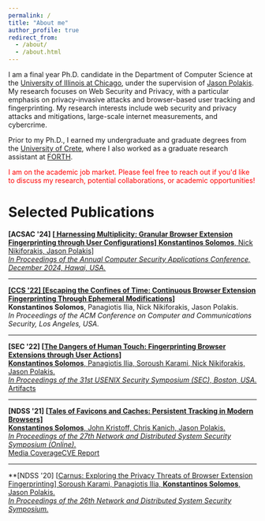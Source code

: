 ```yaml
---
permalink: /
title: "About me"
author_profile: true
redirect_from: 
  - /about/
  - /about.html
---
```

I am a final year Ph.D. candidate in the Department of Computer Science at the [University of Illinois at Chicago](https://cs.uic.edu/), under the supervision of [Jason Polakis](https://www.cs.uic.edu/~polakis/aboutme/). 
My research focuses on Web Security and Privacy, with a particular emphasis on privacy-invasive attacks and  browser-based user tracking and fingerprinting.
My research interests include web security and privacy attacks and mitigations, large-scale internet measurements, and cybercrime.

Prior to my Ph.D., I earned my undergraduate and graduate degrees from the [University of Crete](https://csd.uoc.gr), where I also worked as a graduate research assistant at [FORTH](https://ics.forth.gr).

<span style="color:red">I am on the academic job market. Please feel free to reach out if you'd like to discuss my research, potential collaborations, or academic opportunities!</span>

Selected Publications
======
**[ACSAC '24] [<a href="/files/acsac.pdf" target="_blank" rel="noopener noreferrer"> Harnessing Multiplicity: Granular Browser Extension Fingerprinting through User Configurations]**
**Konstantinos Solomos**, Nick Nikiforakis, Jason Polakis]  
*In Proceedings of the Annual Computer Security Applications Conference, December 2024, Hawai, USA.*  

---

**[CCS '22] [<a href="/files/chronos.pdf" target="_blank" rel="noopener noreferrer">Escaping the Confines of Time: Continuous Browser Extension Fingerprinting Through Ephemeral Modifications</a>]**  
**Konstantinos Solomos**, Panagiotis Ilia, Nick Nikiforakis, Jason Polakis.  
*In Proceedings of the ACM Conference on Computer and Communications Security,  Los Angeles, USA.*  

---

**[SEC '22] [<a href="/files/dangers.pdf" target="_blank" rel="noopener noreferrer">The Dangers of Human Touch: Fingerprinting Browser Extensions through User Actions]**  
**Konstantinos Solomos**, Panagiotis Ilia, Soroush Karami, Nick Nikiforakis, Jason Polakis.  
*In Proceedings of the 31st USENIX Security Symposium (SEC), Boston, USA.*  
[Artifacts](https://github.com/kostassolo/dangers-of-human-touch)  

---

**[NDSS '21] [<a href="/files/favicons.pdf" target="_blank" rel="noopener noreferrer">Tales of Favicons and Caches: Persistent Tracking in Modern Browsers]**  
**Konstantinos Solomos**, John Kristoff, Chris Kanich, Jason Polakis.  
*In Proceedings of the 27th Network and Distributed System Security Symposium (Online).*  
[Media Coverage](https://arstechnica.com/information-technology/2021/02/new-browser-tracking-hack-works-even-when-you-flush-caches-or-go-incognito/)[CVE Report](https://cve.mitre.org/cgi-bin/cvename.cgi?name=CVE-2021-1861)

---

**[NDSS '20] [<a href="/files/carnus.pdf" target="_blank" rel="noopener noreferrer">Carnus: Exploring the Privacy Threats of Browser Extension Fingerprinting]
Soroush Karami, Panagiotis Ilia, **Konstantinos Solomos**, Jason Polakis.  
*In Proceedings of the 26th Network and Distributed System Security Symposium.*
